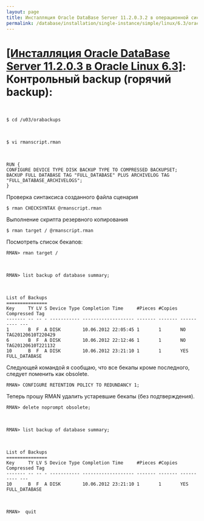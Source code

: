 ```yaml
---
layout: page
title: Инсталляция Oracle DataBase Server 11.2.0.3.2 в операционной системе Oracle Linux 6.3 x86_64
permalink: /database/installation/single-instance/simple/linux/6.3/oracle/11.2/oracle-final-hot-backup/
---
```


# <a href="/database/installation/single-instance/simple/linux/6.3/oracle/11.2/">[Инсталляция Oracle DataBase Server 11.2.0.3 в Oracle Linux 6.3]</a>: Контрольный backup (горячий backup):


<br/>

	$ cd /u03/orabackups

<br/>

	$ vi rmanscript.rman


<br/>

	RUN {
	CONFIGURE DEVICE TYPE DISK BACKUP TYPE TO COMPRESSED BACKUPSET;
	BACKUP FULL DATABASE TAG "FULL_DATABASE" PLUS ARCHIVELOG TAG "FULL_DATABASE_ARCHIVELOGS";
	}


Проверка синтаксиса созданного файла сценария


	$ rman CHECKSYNTAX @rmanscript.rman


Выполнение скрипта резервного копирования

	$ rman target / @rmanscript.rman


Посмотреть список бекапов:


	RMAN> rman target /

<br/>

	RMAN> list backup of database summary;

<br/>

	List of Backups
	===============
	Key     TY LV S Device Type Completion Time     #Pieces #Copies Compressed Tag
	------- -- -- - ----------- ------------------- ------- ------- ---------- ---
	1       B  F  A DISK        10.06.2012 22:05:45 1       1       NO         TAG20120610T220429
	6       B  F  A DISK        10.06.2012 22:12:46 1       1       NO         TAG20120610T221132
	10      B  F  A DISK        10.06.2012 23:21:10 1       1       YES        FULL_DATABASE



Следующей командой я сообщаю, что все бекапы кроме последного, следует поменить как obsolete.


	RMAN> CONFIGURE RETENTION POLICY TO REDUNDANCY 1;


Теперь прошу RMAN удалить устаревшие бекапы (без подтверждения).


	RMAN> delete noprompt obsolete;

<br/>

	RMAN> list backup of database summary;

<br/>

	List of Backups
	===============
	Key     TY LV S Device Type Completion Time     #Pieces #Copies Compressed Tag
	------- -- -- - ----------- ------------------- ------- ------- ---------- ---
	10      B  F  A DISK        10.06.2012 23:21:10 1       1       YES        FULL_DATABASE


<br/>

	RMAN>  quit
